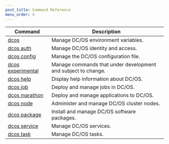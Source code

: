 ```yaml
---
post_title: Command Reference
menu_order: 5
---
```



| Command | Description |
|---------|-------------|
| [dcos](/docs/1.10/cli/command-reference/dcos-auth/)   | Manage DC/OS environment variables. |
| [dcos auth](/docs/1.10/cli/command-reference/dcos-auth/)   |  Manage DC/OS identity and access. |
| [dcos config](/docs/1.10/cli/command-reference/dcos-config/) |  Manage the DC/OS configuration file. |
| [dcos experimental](/docs/1.10/cli/command-reference/dcos-experimental/) | Manage commands that under development and subject to change. |
| [dcos help](/docs/1.10/cli/command-reference/dcos-help/)    | Display help information about DC/OS.  |
| [dcos job](/docs/1.10/cli/command-reference/dcos-job/)    | Deploy and manage jobs in DC/OS.  |
| [dcos marathon](/docs/1.10/cli/command-reference/dcos-marathon/)  |  Deploy and manage applications to DC/OS.  |
| [dcos node](/docs/1.10/cli/command-reference/dcos-node/)   |  Administer and manage DC/OS cluster nodes.  |
| [dcos package](/docs/1.10/cli/command-reference/dcos-package/) | Install and manage DC/OS software packages. |
| [dcos service](/docs/1.10/cli/command-reference/dcos-service/)  |  Manage DC/OS services.  |
| [dcos task](/docs/1.10/cli/command-reference/dcos-task/)  |  Manage DC/OS tasks.  |



